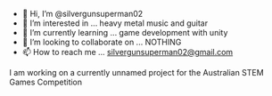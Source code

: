- 👋 Hi, I’m @silvergunsuperman02
- 👀 I’m interested in ... heavy metal music and guitar
- 🌱 I’m currently learning ... game development with unity
- 💞️ I’m looking to collaborate on ... NOTHING
- 📫 How to reach me ... silvergunsuperman02@gmail.com

I am working on a currently unnamed project for the Australian STEM Games Competition

<!---
silvergunsuperman02/silvergunsuperman02 is a ✨ special ✨ repository because its `README.md` (this file) appears on your GitHub profile.
You can click the Preview link to take a look at your changes.
--->
